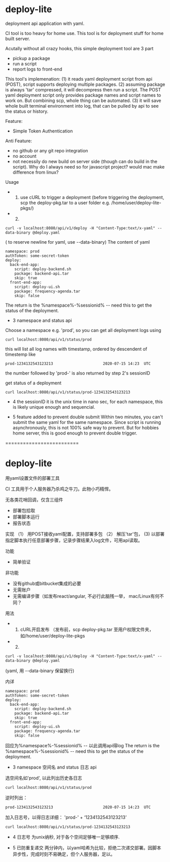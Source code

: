 # deploy-lite
deployment api application with yaml.


CI tool is too heavy for home use.
This tool is for deployment stuff for home built server.

Acutally without all crazy hooks, this simple deployment tool are 3 part
 - pickup a package
 - run a script 
 - report logs to front-end
 
This tool's implemenation:
(1) it reads yaml deployment script from api (POST), script supports deploying multiple packages.
(2) assuming package is always 'tar' compressed, it will decompress then run a script.
The POST yaml deployment script only provides package names and script names to work on. But combining scp, whole thing can be automated.
(3) it will save whole built terminal environment into log, that can be pulled by api to see the status or history.

Feature: 
- Simple Token Authentication

Anti Feature:
- no github or any git repo integration
- no account
- not necessily do new build on server side (though can do build in the script). Why do I always need so for javascript project? would mac make difference from linux?


Usage
- 1. use cURL to trigger a deployment
(before triggering the deployment, scp the deploy-pkg.tar to a user folder e.g. /home/user/deploy-lite-pkgs/)

- 2. 
```
curl -v localhost:8080/api/v1/deploy -H "Content-Type:text/x-yaml" --data-binary @deploy.yaml 
```
( to reserve newline for yaml, use --data-binary)
The content of yaml
```
namespace: prod
authToken: some-secret-token
deploy:
  back-end-app:
    script: deploy-backend.sh
    package: backend-api.tar
    skip: true
  front-end-app:
    script: deploy-ui.sh
    package: frequency-agenda.tar
    skip: false
```
The return is the %namespace%-%sessionid% -- need this to get the status of the deployment.
- 3 namespace and status api

Choose a namespace e.g. 'prod', so you can get all deployment logs using 
```
curl localhost:8080/api/v1/status/prod
```
this will list all log names with timestamp, ordered by descendent of timestemp
like
```
prod-1234132543123213                      2020-07-15 14:23  UTC    
```
the number followed by 'prod-' is also returned by step 2's sessionID

get status of a deployment

```
curl localhost:8080/api/v1/status/prod-1234132543123213
```

- 4 the sessionID
it is the unix time in nano sec, for each namespace, this is likely unique enough and sequencial.

- 5 feature added to prevent double submit
Within two minutes, you can't submit the same yaml for the same namespace. Since script is running asynchronously, this is not 100% safe way to prevent. But for hobbies home server, this is good enough to prevent double trigger.

=========================

# deploy-lite
用yaml设置文件的部署工具

CI 工具用于个人服务器乃杀鸡之牛刀。此物小巧精悍。

无各类花哨回调，仅含三组件
- 部署包拾取
- 部署脚本运行
- 报告状态

实现
（1） 用POST接收yaml配置，支持部署多包
（2） 解压'tar'包，
 (3) 以部署指定脚本执行任意部署步骤，记录步骤结果入log文件，可用api读取。

功能
- 简单验证


非功能
- 没有github或bitbucket集成的必要
- 无需账户
- 无需编译步骤（如发布react/angular, 不必行此脑残一举， mac/Linux有何不同？

用法
- 1. cURL开启发布
（发布前，scp deploy-pkg.tar 至用户权限文件夹，如/home/user/deploy-lite-pkgs

- 2. 
```
curl -v localhost:8080/api/v1/deploy -H "Content-Type:text/x-yaml" --data-binary @deploy.yaml 
```
(yaml, 用 --data-binary 保留换行)

内详
```
namespace: prod
authToken: some-secret-token
deploy:
  back-end-app:
    script: deploy-backend.sh
    package: backend-api.tar
    skip: true
  front-end-app:
    script: deploy-ui.sh
    package: frequency-agenda.tar
    skip: false
```
回应为%namespace%-%sessionid% -- 以此调用api得log
The return is the %namespace%-%sessionid% -- need this to get the status of the deployment.
- 3 namespace 空间名 and status 日志 api

选空间名如'prod', 以此列出历史各日志 
```
curl localhost:8080/api/v1/status/prod
```
逆时列出：
```
prod-1234132543123213                      2020-07-15 14:23  UTC    
```
加入日志号，以得日志详细：
'prod-' + ‘1234132543123213’

```
curl localhost:8080/api/v1/status/prod-1234132543123213
```

- 4 日志号
为unix纳秒, 对于各个空间足够唯一足够顺序.

- 5 已防重复递交
两分钟内，以yaml哈希为比较，拒绝二次递交部署。因脚本异步性，完成时刻不易确定，但个人服务器，足以。




